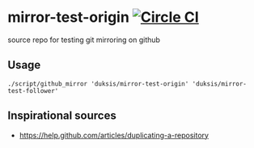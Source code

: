 # mirror-test-origin [![Circle CI][1]][2]
source repo for testing git mirroring on github

## Usage

`./script/github_mirror 'duksis/mirror-test-origin' 'duksis/mirror-test-follower'`

## Inspirational sources

* https://help.github.com/articles/duplicating-a-repository

[1]: https://circleci.com/gh/duksis/mirror-test-origin.svg?style=svg "Build status badge"
[2]: https://circleci.com/gh/duksis/mirror-test-origin "Build status"
